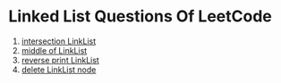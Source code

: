 # Linked List Questions Of LeetCode

1. [intersection LinkList](./intersectionLinkList/)
2. [middle of LinkList](./middleLinkList/)
3. [reverse print LinkList](./reversePrintLinkList/)
4. [delete LinkList node](./deleteNodeLinkList/)